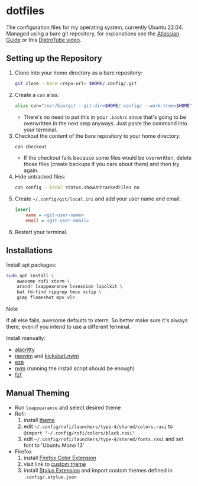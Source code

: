 # dotfiles
The configuration files for my operating system, currently Ubuntu 22.04. Managed using a bare git repository, for explanations see the [Atlassian Guide](https://www.atlassian.com/git/tutorials/dotfiles) or this [DistroTube video](https://www.youtube.com/watch?v=tBoLDpTWVOM).

## Setting up the Repository
1. Clone into your home directory as a bare repository:
    ```bash
    git clone --bare <repo-url> $HOME/.config/.git
    ```
1. Create a `con` alias:
    ```bash
    alias con="/usr/bin/git --git-dir=$HOME/.config/ --work-tree=$HOME"
    ```
    - There's no need to put this in your `.bashrc` since that's going to be overwritten in the next step anyways. Just paste the command into your terminal.
1. Checkout the content of the bare repository to your home directory:
    ```bash
    con checkout
    ```
    - If the checkout fails because some files would be overwritten, delete those files (create backups if you care about them) and then try again.
1. Hide untracked files:
    ```bash
    con config --local status.showUntrackedFiles no
    ```
1. Create `~/.config/git/local.ini` and add your user name and email:
    ```ini
    [user]
        name = <git-user-name>
        email = <git-user-email>
    ```
1. Restart your terminal.

## Installations
Install apt packages:
```bash
sudo apt install \
    awesome rofi xterm \
    arandr lxappearance lxsession lxpolkit \
    bat fd-find ripgrep tmux xclip \
    gimp flameshot mpv vlc
```
> [!NOTE]
> If all else fails, awesome defaults to xterm. So better make sure it's always there, even if you intend to use a different terminal.

Install manually:
- [alacritty](https://github.com/alacritty/alacritty/blob/master/INSTALL.md)
- [neovim](https://github.com/neovim/neovim/blob/master/INSTALL.md) and [kickstart.nvim](https://github.com/nvim-lua/kickstart.nvim)
- [eza](https://github.com/eza-community/eza/blob/main/INSTALL.md)
- [nvm](https://github.com/nvm-sh/nvm?tab=readme-ov-file#installing-and-updating) (running the install script should be enough)
- [fzf](https://github.com/junegunn/fzf?tab=readme-ov-file#using-git)

## Manual Theming
- Run `lxappearance` and select desired theme
- Rofi:
  1. install [theme](https://github.com/adi1090x/rofi)
  3. edit `~/.config/rofi/launchers/type-4/shared/colors.rasi` to `@import "~/.config/rofi/colors/black.rasi"`
  4. edit `~/.config/rofi/launchers/type-4/shared/fonts.rasi` and set font to 'Ubuntu Mono 13'
- Firefox
  1. install [Firefox Color Extension](https://addons.mozilla.org/en-US/firefox/addon/firefox-color/)
  2. visit link to [custom theme](https://color.firefox.com/?theme=XQAAAAJ_AQAAAAAAAABBKYhm849SCia73laEGccwS-xMDPr1qJSHhuu4s9wMJLlJ9dAdxyHeE6nQeWdDnNzjA3gavA2wvQ_m7_lBdxtETuZvw3ss445xH-D8Zlnwg0tilN8DkBUCna7nTysJS7LuwKod9QJT53ou5ZBZ1kDi3K3mllfzIuqhNf8tVEKttOdqlEsXTBa_Db9C3ZKwkj-yAPH7x8-8UX7vdJgz90ODpINQ3fv_iufTf38dgIRa0hoxgo5E1hSb9bOM8_tWTSdIL8CY0ar9ZBsE)
  3. install [Stylus Extension](https://addons.mozilla.org/en-US/firefox/addon/styl-us/?utm_source=addons.mozilla.org&utm_medium=referral&utm_content=search) and import custom themes defined in `.config/.stylus.json`
